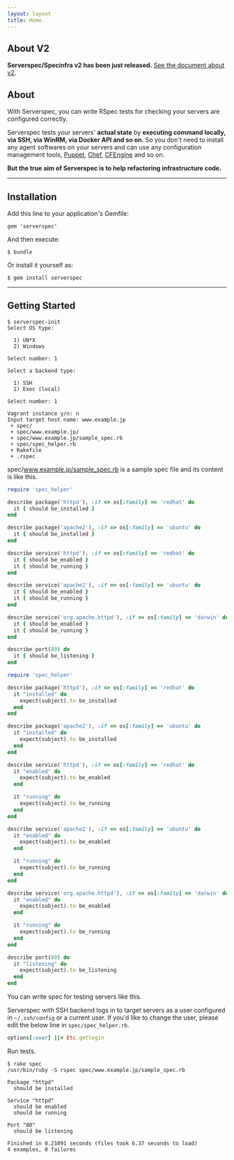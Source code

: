 ```yaml
---
layout: layout
title: Home
---
```

## About V2

**Serverspec/Specinfra v2 has been just released.** [See the document about v2](changes-of-v2.html).

## About

With Serverspec, you can write RSpec tests for checking your servers are configured correctly.

Serverspec tests your servers' **actual state** by **executing command locally, via SSH, via WinRM, via Docker API and so on**. So you don't need to install any agent softwares on your servers and can use any configuration management tools, [Puppet](https://puppetlabs.com/), [Chef](http://www.opscode.com/chef/), [CFEngine](http://cfengine.com/) and so on.

**But the true aim of Serverspec is to help refactoring infrastructure code.**

----


## Installation

Add this line to your application's Gemfile:

    gem 'serverspec'

And then execute:

    $ bundle

Or install it yourself as:

    $ gem install serverspec

----

## Getting Started

```
$ serverspec-init
Select OS type:

  1) UN*X
  2) Windows

Select number: 1

Select a backend type:

  1) SSH
  2) Exec (local)

Select number: 1

Vagrant instance y/n: n
Input target host name: www.example.jp
 + spec/
 + spec/www.example.jp/
 + spec/www.example.jp/sample_spec.rb
 + spec/spec_helper.rb
 + Rakefile
 + .rspec
 ```

spec/www.example.jp/sample_spec.rb is a sample spec file and its content is like this.

```ruby
require 'spec_helper'

describe package('httpd'), :if => os[:family] == 'redhat' do
  it { should be_installed }
end

describe package('apache2'), :if => os[:family] == 'ubuntu' do
  it { should be_installed }
end

describe service('httpd'), :if => os[:family] == 'redhat' do
  it { should be_enabled }
  it { should be_running }
end

describe service('apache2'), :if => os[:family] == 'ubuntu' do
  it { should be_enabled }
  it { should be_running }
end

describe service('org.apache.httpd'), :if => os[:family] == 'darwin' do
  it { should be_enabled }
  it { should be_running }
end

describe port(80) do
  it { should be_listening }
end
```

```ruby
require 'spec_helper'

describe package('httpd'), :if => os[:family] == 'redhat' do
  it "installed" do
    expect(subject).to be_installed
  end
end

describe package('apache2'), :if => os[:family] == 'ubuntu' do
  it "installed" do
    expect(subject).to be_installed
  end
end

describe service('httpd'), :if => os[:family] == 'redhat' do
  it "enabled" do
    expect(subject).to be_enabled
  end

  it "running" do
    expect(subject).to be_running
  end
end

describe service('apache2'), :if => os[:family] == 'ubuntu' do
  it "enabled" do
    expect(subject).to be_enabled
  end

  it "running" do
    expect(subject).to be_running
  end
end

describe service('org.apache.httpd'), :if => os[:family] == 'darwin' do
  it "enabled" do
    expect(subject).to be_enabled
  end

  it "running" do
    expect(subject).to be_running
  end
end

describe port(80) do
  it "listening" do
    expect(subject).to be_listening
  end
end
```

You can write spec for testing servers like this.

Serverspec with SSH backend logs in to target servers as a user configured in ``~/.ssh/config`` or a current user. If you'd like to change the user, please edit the below line in ``spec/spec_helper.rb``.

```ruby
options[:user] ||= Etc.getlogin
```

Run tests.

```
$ rake spec
/usr/bin/ruby -S rspec spec/www.example.jp/sample_spec.rb

Package "httpd"
  should be installed

Service "httpd"
  should be enabled
  should be running

Port "80"
  should be listening

Finished in 0.21091 seconds (files took 6.37 seconds to load)
4 examples, 0 failures
```
